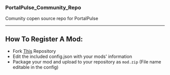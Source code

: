 ### PortalPulse_Community_Repo
Comunity copen source repo for PortalPulse

---

## How To Register A Mod:

- Fork [This](https://github.com/PortalPulse/Example_Repo) Repository
- Edit the included config.json with your mods' information
- Package your mod and upload to your repository as `mod.zip` (File name editable in the config)

